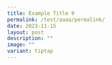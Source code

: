```yaml
---
title: Example Title 9
permalink: /test/aaaa/permalink/
date: 2023-11-15
layout: post
description: ""
image: ""
variant: tiptap
---
```


